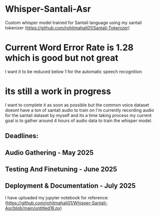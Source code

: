 # Whisper-Santali-Asr 
Custom whisper model trained for Santali language using my santali tokenizer (https://github.com/rohitmahali01/Santali-Tokenizer)
# Current Word Error Rate is 1.28 which is good but not great
I want it to be reduced below 1 for the automatic speech recognition

# its still a work in progress
I want to complete it as soon as possible but the common voice dataset doesnt have a ton of santali audio to train on
I'm currently recording audio for the santali dataset by myself and its a time taking process
my current goal is to gather around 4 hours of audio data to train the whisper model.

## Deadlines:
## Audio Gathering - May 2025
## Testing And Finetuning - June 2025
## Deployment & Documentation - July 2025

I have uploaded my jupyter notebook for reference: (https://github.com/rohitmahali01/Whisper-Santali-Asr/blob/main/untitled16.py)
